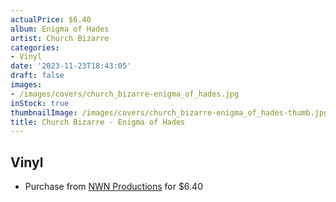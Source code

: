 ```yaml
---
actualPrice: $6.40
album: Enigma of Hades
artist: Church Bizarre
categories:
- Vinyl
date: '2023-11-23T18:43:05'
draft: false
images:
- /images/covers/church_bizarre-enigma_of_hades.jpg
inStock: true
thumbnailImage: /images/covers/church_bizarre-enigma_of_hades-thumb.jpg
title: Church Bizarre - Enigma of Hades
---
```


## Vinyl
* Purchase from [NWN Productions](http://shop.nwnprod.com/index.php?route=product/product&path=76&product_id=9292&sort=pd.name&order=ASC) for $6.40
